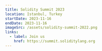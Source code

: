 ```yaml
---
title: Solidity Summit 2023
location: Istanbul, Turkey
startDate: 2023-11-16
endDate: 2023-11-16
imageSrc: /assets/solidity-summit-2022.png
links:
  - label: Join us
    href: https://summit.soliditylang.org
---
```

